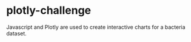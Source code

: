 # plotly-challenge
Javascript and Plotly are used to create interactive charts for a bacteria dataset.
